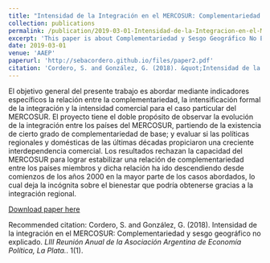 ```yaml
---
title: "Intensidad de la Integración en el MERCOSUR: Complementariedad y Sesgo Geográfico No Explicado"
collection: publications
permalink: /publication/2019-03-01-Intensidad-de-la-Integracion-en-el-MERCOSUR.md
excerpt: 'This paper is about Complementariedad y Sesgo Geográfico No Explicado'
date: 2019-03-01
venue: 'AAEP'
paperurl: 'http://sebacordero.github.io/files/paper2.pdf'
citation: 'Cordero, S. and González, G. (2018). &quot;Intensidad de la integración en el MERCOSUR: Complementariedad y sesgo geográfico no explicado.&quot; <i>LIII Reunión Anual de la Asociación Argentina de Economía Política, La Plata.</i>. 1(1).'
---
```

El objetivo general del presente trabajo es abordar mediante indicadores específicos la relación entre la complementariedad, la intensificación formal de la integración y la intensidad comercial para el caso particular del MERCOSUR. El proyecto tiene el doble propósito de observar la evolución de la integración entre los países del MERCOSUR, partiendo de la existencia de cierto grado de complementariedad de base; y evaluar si las políticas regionales y domésticas de las últimas décadas propiciaron una creciente interdependencia comercial. Los resultados rechazan la capacidad del MERCOSUR para lograr estabilizar una relación de complementariedad entre los países miembros y dicha relación ha ido descendiendo desde comienzos de los años 2000 en la mayor parte de los casos abordados, lo cual deja la incógnita sobre el bienestar que podría obtenerse gracias a la integración regional.

[Download paper here](http://sebacordero.github.io/files/paper2.pdf)

Recommended citation: Cordero, S. and González, G. (2018). Intensidad de la integración en el MERCOSUR: Complementariedad y sesgo geográfico no explicado.  <i>LIII Reunión Anual de la Asociación Argentina de Economía Política, La Plata.</i>. 1(1).
